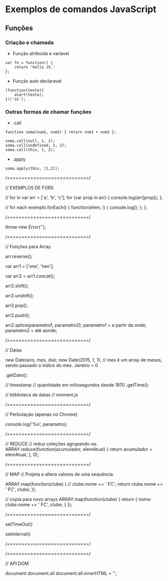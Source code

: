 # Exemplos de comandos JavaScript

## Funções

### Criação e chamada

* Função atribuida a variavel
```
var fn = function() {
	return 'hello JS.'
};
```

* Função auto declaravel
```
(function(texto){
	alert(texto);
})('oi');
```

### Outras formas de chamar funções

* .call
```
function soma(num1, num2) { return num1 + num2 };

soma.call(null, 1, 2);
soma.call(undefined, 1, 2);
soma.call(this, 1, 2);
```

* .apply
```
soma.apply(this, [1,2]);
```

/*============================*/

// EXEMPLOS DE FORS

// for in
var arr = ['a', 'b', 'c'];
for (var prop in arr) {
	console.log(arr[prop]);
};

// for each
exemplo.forEach() {
	function(elem, i) {
		console.log();
	};
};

/*============================*/

throw new Error('');

/*============================*/

// Funções para Array

arr.reverse();

var arr1 = ['one', 'two'];

var arr2 = arr1.concat();

arr2.shift();

arr2.unshift();

arr2.pop();

arr2.push();

arr2.splice(parametro1, parametro2);
parametro1 = a partir da onde; parametro2 = até aonde;

/*============================*/

// Datas

new Date(ano, mes, dia);
new Date(2015, 1, 1);
// mes é um array de meses, sendo passado o indice do mes. Janeiro = 0

.getDate();

// timestamp
// quantidade em milissegundos desde 1970
.getTime();

// bliblioteca de datas
// moment.js

/*============================*/

// Perbolação (apenas no Chrome)

console.log('%o', parametro);

/*============================*/

// REDUCE
// reduz coleções agrupando-as.
ARRAY.reduce(function(acumulador, elemAtual) {
	return acumulador + elemAtual;
}, 0);

/*============================*/

// MAP
// Projeta e altera valores de uma sequência.

ARRAY.map(function(clube) {
	// clube.nome += ' FC';
	return clube.nome += ' FC', clube;
});


// copia para novo arrays
ARRAY.map(function(clube) {
	return {
		nome: clube.nome += ' FC', clube;
	}
});

/*============================*/

setTimeOut()

setInterval()

/*============================*/



/*============================*/

// API DOM

document
document.all
document.all.innerHTML = '';
